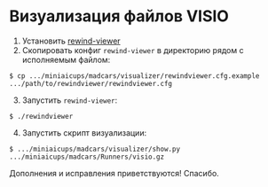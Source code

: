 # Визуализация файлов VISIO

1. Установить [rewind-viewer](https://github.com/kswaldemar/rewind-viewer#build)
2. Скопировать конфиг `rewind-viewer` в директорию рядом с исполняемым файлом:

```
$ cp .../miniaicups/madcars/visualizer/rewindviewer.cfg.example .../path/to/rewindviewer/rewindviewer.cfg
```

3. Запустить `rewind-viewer`:

```
$ ./rewindviewer
```

4. Запустить скрипт визуализации:

```
$ .../miniaicups/madcars/visualizer/show.py .../miniaicups/madcars/Runners/visio.gz
```

Дополнения и исправления приветствуются! Спасибо.
